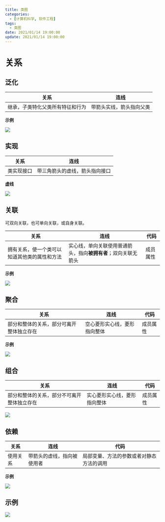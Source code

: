 ```yaml
---
title: 类图
categories: 
  - [计算机科学, 软件工程]
tags:
  - 类图
date: 2021/01/14 19:00:00
update: 2021/01/14 19:00:00
---
```


# 关系

## 泛化

| 关系                             | 连线                     |
| -------------------------------- | ------------------------ |
| 继承，子类特化父类所有特征和行为 | 带箭头实线，箭头指向父类 |

**示例**

![](classdiagram/001.jpg)

## 实现

| 关系       | 连线                           |
| ---------- | ------------------------------ |
| 类实现接口 | 带三角箭头的虚线，箭头指向接口 |

**虚线**

![](classdiagram/002.jpg)

## 关联

可双向关联，也可单向关联，或自身关联。

| 关系                                         | 连线                                                         | 代码     |
| -------------------------------------------- | ------------------------------------------------------------ | -------- |
| 拥有关系，使一个类可以知道其他类的属性和方法 | 实心线，单向关联使用普通箭头，指向**被拥有者**；双向关联无箭头 | 成员属性 |

**示例**

![](classdiagram/003.jpg)

## 聚合

| 关系                                     | 连线                         | 代码     |
| ---------------------------------------- | ---------------------------- | -------- |
| 部分和整体的关系，部分可离开整体独立存在 | 空心菱形实心线，菱形指向整体 | 成员属性 |

**示例**

![](classdiagram/005.jpg)

## 组合

| 关系                                       | 连线                         | 代码     |
| ------------------------------------------ | ---------------------------- | -------- |
| 部分和整体的关系，部分不可离开整体独立存在 | 实心菱形实心线，菱形指向整体 | 成员属性 |

![](classdiagram/004.jpg)

## 依赖

| 关系     | 连线                       | 代码                                     |
| -------- | -------------------------- | ---------------------------------------- |
| 使用关系 | 带箭头的虚线，指向被使用者 | 局部变量、方法的参数或者对静态方法的调用 |

**示例**

![](classdiagram/006.jpg)

## 示例

![](classdiagram/007.jpg)


